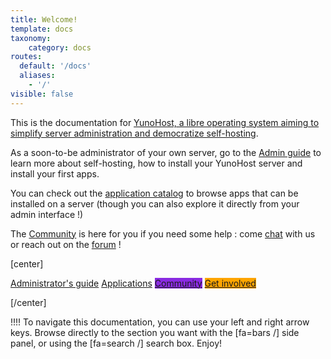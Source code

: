 ```yaml
---
title: Welcome!
template: docs
taxonomy:
    category: docs
routes:
  default: '/docs'
  aliases:
    - '/'
visible: false
---
```


This is the documentation for [YunoHost, a libre operating system aiming to simplify server administration and democratize self-hosting](/whatsyunohost).

As a soon-to-be administrator of your own server, go to the [Admin guide](/admindoc) to learn more about self-hosting, how to install your YunoHost server and install your first apps.

You can check out the [application catalog](/apps) to browse apps that can be installed on a server (though you can also explore it directly from your admin interface !)

The [Community](/community) is here for you if you need some help : come [chat](/chat_rooms) with us or reach out on the [forum](/community/forum) !

[center]

<a href="/docbeta/en/admindoc" class="btn btn-lg btn-primary inline"><i class="fa fa-cogs"></i> Administrator's guide</a>
<a href="/docbeta/en/apps" class="btn btn-lg btn-success inline"><i class="fa fa-cubes"></i> Applications</a>
<a href="/docbeta/en/contribute" class="btn btn-lg btn-primary" style="background: blueviolet;border-color: blueviolet;"><i class="fa fa-users"></i> Community</a>
<a href="/docbeta/en/contribute" style="background: orange; border-color: orange;" class="btn btn-lg btn-error"><i class="fa fa-heart"></i> Get involved</a>

[/center]

!!!! To navigate this documentation, you can use your left and right arrow keys. Browse directly to the section you want with the [fa=bars /] side panel, or using the [fa=search /] search box. Enjoy!
